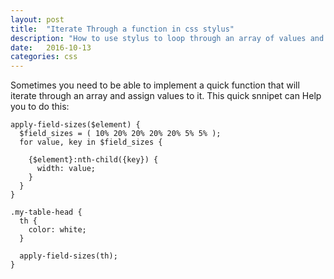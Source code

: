 ```yaml
---
layout: post
title:  "Iterate Through a function in css stylus"
description: "How to use stylus to loop through an array of values and assign theese to an element"
date:   2016-10-13
categories: css
---
```


Sometimes you need to be able to implement a quick function that will iterate through an array and assign values to it.
This quick snnipet can Help you to do this:

```stylus
apply-field-sizes($element) {
  $field_sizes = ( 10% 20% 20% 20% 20% 5% 5% );
  for value, key in $field_sizes {
    
    {$element}:nth-child({key}) {
      width: value;
    }
  }
}

.my-table-head {
  th {
    color: white;
  }

  apply-field-sizes(th);
}

```

